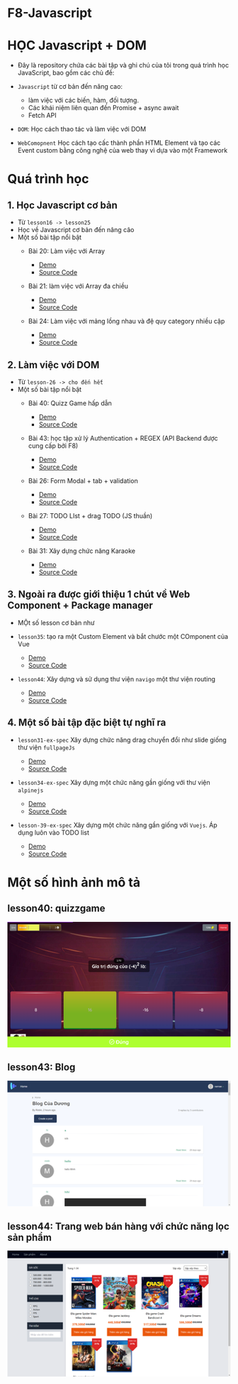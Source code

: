 # F8-Javascript

# HỌC Javascript + DOM 

- Đây là repository chứa các bài tập và ghi chú của tôi trong quá trình học JavaScript, bao gồm các chủ đề:

- `Javascript` từ cơ bản đến năng cao: 
  - làm việc với các biến, hàm, đối tượng.
  - Các khái niệm liên quan đến Promise + async await 
  - Fetch API 

  
- `DOM`: Học cách thao tác và làm việc với DOM 
 
- `WebComopnent` Học cách tạo cấc thành phần HTML Element và tạo các Event custom bằng công nghệ của web thay vì dựa vào một Framework 

# Quá trình học

## 1. Học Javascript cơ bản

- Từ `lesson16 -> lesson25` 
- Học về Javascript cơ bản đến nâng câo
- Một số bài tập nổi bật
  - Bài 20: Làm việc với Array 
    - [Demo](https://buiduong2.github.io/F8-Javascript/lession20/) 
    - [Source Code](./lession20/)

  - Bài 21: làm việc với Array đa chiều 
    - [Demo](https://buiduong2.github.io/F8-Javascript/lession21/) 
    - [Source Code](./lession21/)

  - Bài 24: Làm việc với mảng lồng nhau và đệ quy category nhiều cập 
    - [Demo](https://buiduong2.github.io/F8-Javascript/lession24/) 
    - [Source Code](./lession24/)

## 2. Làm việc với DOM

- Từ `lesson-26 -> cho đến hết`
- Một số bài tập nổi bật
  - Bài 40:  Quizz Game hấp dẫn
    - [Demo](https://buiduong2.github.io/F8-Javascript/lession40/) 
    - [Source Code](./lession40/)

  - Bài 43: học tập xử lý Authentication + REGEX (API Backend được cung cấp bởi F8)
    - [Demo](https://buiduong2.github.io/F8-Javascript/lession43/) 
    - [Source Code](./lession43/)

  - Bài 26: Form Modal + tab + validation
    - [Demo](https://buiduong2.github.io/F8-Javascript/lession26/) 
    - [Source Code](./lession26/)

  - Bài 27: TODO LIst + drag TODO (JS thuần)
    - [Demo](https://buiduong2.github.io/F8-Javascript/lession27/) 
    - [Source Code](./lession27/)

  - Bài 31: Xây dựng chức năng Karaoke 
    - [Demo](https://buiduong2.github.io/F8-Javascript/lession31/) 
    - [Source Code](./lession31/)


## 3. Ngoài ra được giới thiệu 1 chút về Web Component + Package manager 

- MỘt số lesson cơ bản như 
- `lesson35`: tạo ra một Custom Element và bắt chước một COmponent của Vue
    - [Demo](https://buiduong2.github.io/F8-Javascript/lession36/) 
    - [Source Code](./lession36/)

- `lesson44`: Xây dựng và sử dụng thư viện `navigo` một thư viện routing 
    - [Demo](https://buiduong2.github.io/F8-Javascript/lession44/dist/#/san-pham) 
    - [Source Code](./lession44/)

## 4. Một số bài tập đặc biệt tự nghĩ ra 

- `lesson31-ex-spec` Xây dựng chức năng drag chuyển đổi như slide giống thư viện `fullpageJs`

  - [Demo](https://buiduong2.github.io/F8-Javascript/lession31-ex-spec/) 
  - [Source Code](./lession31-ex-spec/)


- `lesson34-ex-spec` Xây dựng một chức năng gần giống với thư viện `alpinejs`
  - [Demo](https://buiduong2.github.io/F8-Javascript/lession34-ex-spec/) 
  - [Source Code](./lession34-ex-spec/)

- `lesson-39-ex-spec` Xây dựng một chức năng gần giống với `Vuejs`. Áp dụng luôn vào TODO list
  - [Demo](https://buiduong2.github.io/F8-Javascript/lession39-ex-spec/) 
  - [Source Code](./lession39-ex-spec/)

# Một số hình ảnh mô tả

## lesson40: quizzgame
![Image](./imgs/quizz.png)

## lesson43: Blog
![Image](./imgs/blog.png)

## lesson44: Trang web bán hàng với chức năng lọc sản phẩm
![Image](./imgs/shop.png)
